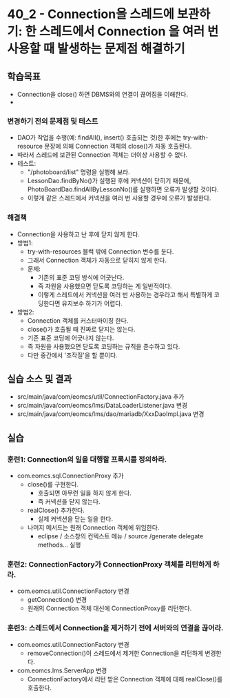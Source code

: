 # 40_2 - Connection을 스레드에 보관하기: 한 스레드에서 Connection 을 여러 번 사용할 때 발생하는 문제점 해결하기

## 학습목표

- Connection을 close() 하면 DBMS와의 연결이 끊어짐을 이해한다.
- 

### 변경하기 전의 문제점 및 테스트

- DAO가 작업을 수행(예: findAll(), insert() 호출되는 것)한 후에는
  try-with-resource 문장에 의해 Connection 객체의 close()가 자동 호출된다.
- 따라서 스레드에 보관된 Connection 객체는 더이상 사용할 수 없다.
- 테스트:
  - "/photoboard/list" 명령을 실행해 보라.
  - LessonDao.findByNo()가 실행된 후에 커넥션이 닫히기 때문에,
    PhotoBoardDao.findAllByLessonNo()를 실행하면 오류가 발생할 것이다.  
  - 이렇게 같은 스레드에서 커넥션을 여러 번 사용할 경우에 오류가 발생한다.

### 해결책

- Connection을 사용하고 난 후에 닫지 않게 한다.
- 방법1: 
  - try-with-resources 블럭 밖에 Connection 변수를 둔다.
  - 그래서 Connection 객체가 자동으로 닫히지 않게 한다.
  - 문제: 
    - 기존의 표준 코딩 방식에 어긋난다.
    - 즉 자원을 사용했으면 닫도록 코딩하는 게 일반적이다.
    - 이렇게 스레드에서 커넥션을 여러 번 사용하는 경우라고 해서 
      특별하게 코딩한다면 유지보수 하기가 어렵다.
- 방법2:
  - Connection 객체를 커스터마이징 한다.
  - close()가 호출될 때 진짜로 닫지는 않는다.
  - 기존 표준 코딩에 어긋나지 않는다.
  - 즉 자원을 사용했으면 닫도록 코딩하는 규칙을 준수하고 있다.
  - 다만 중간에서 '조작질'을 할 뿐이다.

  

## 실습 소스 및 결과

- src/main/java/com/eomcs/util/ConnectionFactory.java 추가
- src/main/java/com/eomcs/lms/DataLoaderListener.java 변경
- src/main/java/com/eomcs/lms/dao/mariadb/XxxDaoImpl.java 변경

## 실습  

### 훈련1: Connection의 일을 대행할 프록시를 정의하라.

- com.eomcs.sql.ConnectionProxy 추가
  - close()를 구현한다.
    - 호출되면 아무런 일을 하지 않게 한다.
    - 즉 커넥션을 닫지 않는다.
  - realClose() 추가한다.
    - 실제 커넥션을 닫는 일을 한다.
  - 나머지 메서드는 원래 Connection 객체에 위임한다.
    - eclipse / 소스창의 컨텍스트 메뉴 / source /generate delegate methods... 실행 
    
### 훈련2: ConnectionFactory가 ConnectionProxy 객체를 리턴하게 하라.

- com.eomcs.util.ConnectionFactory 변경
  - getConnection() 변경
  - 원래의 Connection 객체 대신에 ConnectionProxy를 리턴한다.
  
### 훈련3: 스레드에서 Connection을 제거하기 전에 서버와의 연결을 끊어라.

- com.eomcs.util.ConnectionFactory 변경
  - removeConnection()이 스레드에서 제거한 Connection을 리턴하게 변경한다.
- com.eomcs.lms.ServerApp 변경
  - ConnectionFactory에서 리턴 받은 Connection 객체에 대해 
    realClose()를 호출한다.
    
  